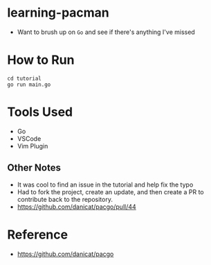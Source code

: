 # learning-pacman

- Want to brush up on `Go` and see if there's anything I've missed

# How to Run

```
cd tutorial
go run main.go
```

# Tools Used

- Go
- VSCode
- Vim Plugin

## Other Notes

- It was cool to find an issue in the tutorial and help fix the typo
- Had to fork the project, create an update, and then create a PR to contribute back to the repository.
- https://github.com/danicat/pacgo/pull/44

# Reference

- https://github.com/danicat/pacgo
